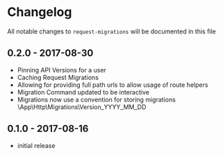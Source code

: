 # Changelog

All notable changes to `request-migrations` will be documented in this file

## 0.2.0 - 2017-08-30
- Pinning API Versions for a user
- Caching Request Migrations
- Allowing for providing full path urls to allow usage of route helpers
- Migration Command updated to be interactive
- Migrations now use a convention for storing migrations
    \App\Http\Migrations\Version_YYYY_MM_DD

## 0.1.0 - 2017-08-16

- initial release
